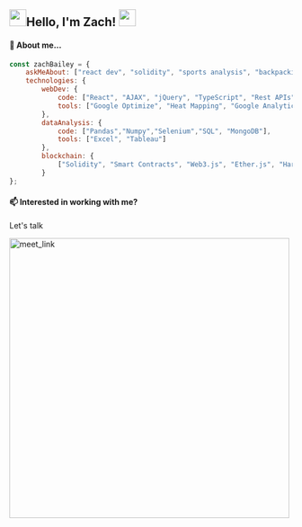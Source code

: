 <h2><img src="https://emojis.slackmojis.com/emojis/images/1531849430/4246/blob-sunglasses.gif?1531849430" width="30"/>Hello, I'm Zach! <img src="https://emojis.slackmojis.com/emojis/images/1531849430/4246/blob-sunglasses.gif?1531849430" width="30"/></h2>

<h4>🔎 About me... </h4>

```javascript
const zachBailey = {
    askMeAbout: ["react dev", "solidity", "sports analysis", "backpacking"],
    technologies: {
        webDev: {
            code: ["React", "AJAX", "jQuery", "TypeScript", "Rest APIs", "NodeJS", "Golang"],
            tools: ["Google Optimize", "Heat Mapping", "Google Analytics"]
        },
        dataAnalysis: {
            code: ["Pandas","Numpy","Selenium","SQL", "MongoDB"],
            tools: ["Excel", "Tableau"]
        },
        blockchain: {
            ["Solidity", "Smart Contracts", "Web3.js", "Ether.js", "Hardhat"]
        }
};
```

<h4>📫 Interested in working with me? </h4>

<p> Let's talk </p>

<a href="https://calendly.com/zach_bailey/30min" target="_blank"><img width="498" alt="meet_link" src="https://user-images.githubusercontent.com/15426564/144297439-f530f383-e73e-41e0-9914-a9b7d3f432e5.png"></a>


